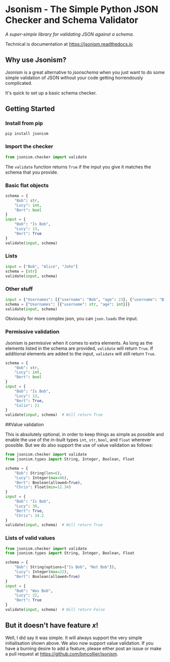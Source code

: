 Jsonism - The Simple Python JSON Checker and Schema Validator
=============================================================

*A super-simple library for validating JSON against a schema.*

Technical is documentation at https://jsonism.readthedocs.io

Why use Jsonism?
----------------
Jsonism is a great alternative to *jsonschema* when you just want to do some simple validation of JSON without your code getting horrendously complicated. 

It's quick to set up a basic schema checker.

Getting Started
---------------

### Install from pip

```pip install jsonism```

### Import the checker

```python
from jsonism.checker import validate
```

The `validate` function returns `True` if the input you give it matches the schema that you provide.

### Basic flat objects

```python
schema = {
    "Bob": str,
    "Lucy": int,
    "Bert": bool
}
input = {
    "Bob": "Is Bob",
    "Lucy": 13,
    "Bert": True
}
validate(input, schema)
```

### Lists

```python
input = ["Bob", "Alice", "John"]
schema = [str]
validate(input, schema)
```

### Other stuff
```python
input = {"Usernames": [{"username": "Bob", "age": 23}, {"username": "Bill", "age": 98}]}
schema = {"Usernames": [{"username": str, "age": int}]}
validate(input, schema)
```

Obviously for more complex json, you can `json.loads` the input.

### Permissive validation

Jsonism is *permissive* when it comes to extra elements. As long as the elements listed in the schema are provided, `validate` will return `True`. If additional elements are added to the input, `validate` will still return `True`.

```python
schema = {
    "Bob": str,
    "Lucy": int,
    "Bert": bool
}
input = {
    "Bob": "Is Bob",
    "Lucy": 13,
    "Bert": True,
    "Colin": 21
}
validate(input, schema)  # Will return True
```

##Value validation

This is absolutely optional, in order to keep things as simple as possible and enable the use of the in-built types `int`, `str`, `bool`, and `float` wherever possible. But we do also support the use of value validation as follows:

```python
from jsonism.checker import validate
from jsonism.types import String, Integer, Boolean, Float

schema = {
    "Bob": String(len=6),
    "Lucy": Integer(max=96),
    "Bert": Boolean(allowed=True),
    "Chris": Float(min=12.34)
}
input = {
    "Bob": "Is Bob",
    "Lucy": 30,
    "Bert": True,
    "Chris": 34.2
}
validate(input, schema)  # Will return True
```

### Lists of valid values

```python
from jsonism.checker import validate
from jsonism.types import String, Integer, Boolean, Float

schema = {
    "Bob": String(options=["Is Bob", "Not Bob"]),
    "Lucy": Integer(max=22),
    "Bert": Boolean(allowed=True)
}
input = {
    "Bob": "Was Bob",
    "Lucy": 22,
    "Bert": True
}
validate(input, schema)  # Will return False
```

But it doesn't have feature *x*!
--------------------------------

Well, I did say it was simple. It will always support the very simple initialisation shown above. We also now support value validation. If you have a burning desire to add a feature, please either post an issue or make a pull request at https://github.com/bmcollier/jsonism.
